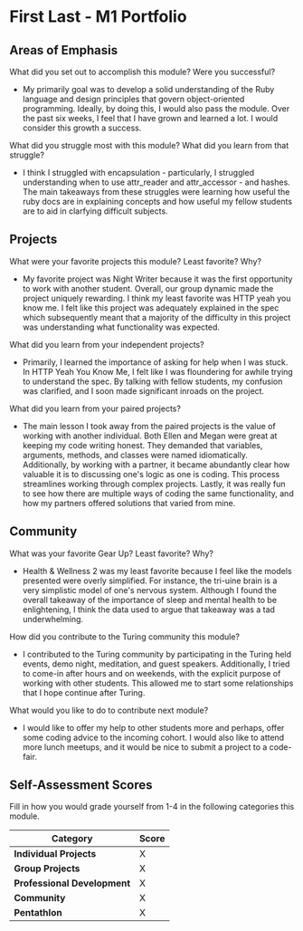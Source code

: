 # First Last - M1 Portfolio

## Areas of Emphasis

What did you set out to accomplish this module? Were you successful?
* My primarily goal was to develop a solid understanding of the Ruby language and design principles that govern object-oriented programming. Ideally, by doing this, I would also pass the module. Over the past six weeks, I feel that I have grown and learned a lot. I would consider this growth a success.

What did you struggle most with this module? What did you learn from that struggle?
* I think I struggled with encapsulation - particularly, I struggled understanding when to use attr_reader and attr_accessor - and hashes. The main takeaways from these struggles were learning how useful the ruby docs are in explaining concepts and how useful my fellow students are to aid in clarfying difficult subjects.

## Projects

What were your favorite projects this module? Least favorite? Why?
* My favorite project was Night Writer because it was the first opportunity to work with another student. Overall, our group dynamic made the project uniquely rewarding. I think my least favorite was HTTP yeah you know me. I felt like this project was adequately explained in the spec which subsequently meant that a majority of the difficulty in this project was understanding what functionality was expected.

What did you learn from your independent projects?
* Primarily, I learned the importance of asking for help when I was stuck. In HTTP Yeah You Know Me, I felt like I was floundering for awhile trying to understand the spec. By talking with fellow students, my confusion was clarified, and I soon made significant inroads on the project.

What did you learn from your paired projects?
* The main lesson I took away from the paired projects is the value of working with another individual. Both Ellen and Megan were great at keeping my code writing honest. They demanded that variables, arguments, methods, and classes were named idiomatically. Additionally, by working with a partner, it became abundantly clear how valuable it is to discussing one's logic as one is coding. This process streamlines working through complex projects. Lastly, it was really fun to see how there are multiple ways of coding the same functionality, and how my partners offered solutions that varied from mine.

## Community

What was your favorite Gear Up? Least favorite? Why?

* Health & Wellness 2 was my least favorite because I feel like the models presented were overly simplified. For instance, the tri-uine brain is a very simplistic model of one's nervous system. Although I found the overall takeaway of the importance of sleep and mental health to be enlightening, I think the data used to argue that takeaway was a tad underwhelming.

How did you contribute to the Turing community this module?

* I contributed to the Turing community by participating in the Turing held events, demo night, meditation, and guest speakers. Additionally, I tried to come-in after hours and on weekends, with the explicit purpose of working with other students. This allowed me to start some relationships that I hope continue after Turing.

What would you like to do to contribute next module?
* I would like to offer my help to other students more and perhaps, offer some coding advice to the incoming cohort. I would also like to attend more lunch meetups, and it would be nice to submit a project to a code-fair.


## Self-Assessment Scores

Fill in how you would grade yourself from 1-4 in the following categories this module.

| Category                     | Score |
| -----------------------------| ----- |
| **Individual Projects**      |   X   |
| **Group Projects**           |   X   |
| **Professional Development** |   X   |
| **Community**                |   X   |
| **Pentathlon**               |   X   |
